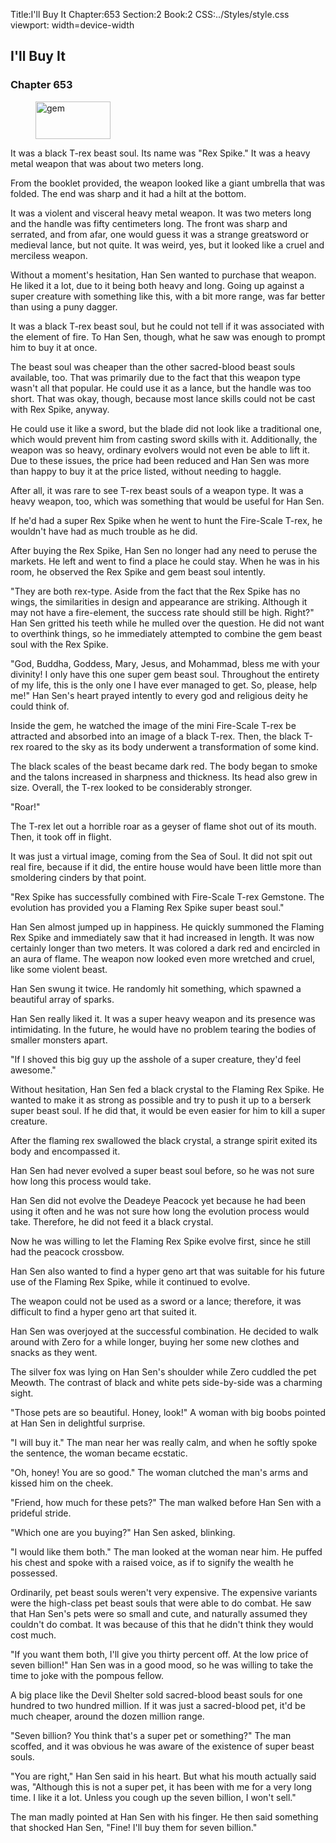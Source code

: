 Title:I'll Buy It 
Chapter:653 
Section:2 
Book:2 
CSS:../Styles/style.css 
viewport: width=device-width
  
## I'll Buy It
### Chapter 653 
<figure>
	<img src="../Images/gem.gif" alt="gem" id="gem" width="120" height="60" />
</figure>
  

  
  It was a black T-rex beast soul. Its name was "Rex Spike." It was a heavy metal weapon that was about two meters long.

From the booklet provided, the weapon looked like a giant umbrella that was folded. The end was sharp and it had a hilt at the bottom.

It was a violent and visceral heavy metal weapon. It was two meters long and the handle was fifty centimeters long. The front was sharp and serrated, and from afar, one would guess it was a strange greatsword or medieval lance, but not quite. It was weird, yes, but it looked like a cruel and merciless weapon.

Without a moment's hesitation, Han Sen wanted to purchase that weapon. He liked it a lot, due to it being both heavy and long. Going up against a super creature with something like this, with a bit more range, was far better than using a puny dagger.

It was a black T-rex beast soul, but he could not tell if it was associated with the element of fire. To Han Sen, though, what he saw was enough to prompt him to buy it at once.

The beast soul was cheaper than the other sacred-blood beast souls available, too. That was primarily due to the fact that this weapon type wasn't all that popular. He could use it as a lance, but the handle was too short. That was okay, though, because most lance skills could not be cast with Rex Spike, anyway.

He could use it like a sword, but the blade did not look like a traditional one, which would prevent him from casting sword skills with it. Additionally, the weapon was so heavy, ordinary evolvers would not even be able to lift it. Due to these issues, the price had been reduced and Han Sen was more than happy to buy it at the price listed, without needing to haggle.

After all, it was rare to see T-rex beast souls of a weapon type. It was a heavy weapon, too, which was something that would be useful for Han Sen.

If he'd had a super Rex Spike when he went to hunt the Fire-Scale T-rex, he wouldn't have had as much trouble as he did.

After buying the Rex Spike, Han Sen no longer had any need to peruse the markets. He left and went to find a place he could stay. When he was in his room, he observed the Rex Spike and gem beast soul intently.

"They are both rex-type. Aside from the fact that the Rex Spike has no wings, the similarities in design and appearance are striking. Although it may not have a fire-element, the success rate should still be high. Right?" Han Sen gritted his teeth while he mulled over the question. He did not want to overthink things, so he immediately attempted to combine the gem beast soul with the Rex Spike.

"God, Buddha, Goddess, Mary, Jesus, and Mohammad, bless me with your divinity! I only have this one super gem beast soul. Throughout the entirety of my life, this is the only one I have ever managed to get. So, please, help me!" Han Sen's heart prayed intently to every god and religious deity he could think of.

Inside the gem, he watched the image of the mini Fire-Scale T-rex be attracted and absorbed into an image of a black T-rex. Then, the black T-rex roared to the sky as its body underwent a transformation of some kind.

The black scales of the beast became dark red. The body began to smoke and the talons increased in sharpness and thickness. Its head also grew in size. Overall, the T-rex looked to be considerably stronger.

"Roar!"

The T-rex let out a horrible roar as a geyser of flame shot out of its mouth. Then, it took off in flight.

It was just a virtual image, coming from the Sea of Soul. It did not spit out real fire, because if it did, the entire house would have been little more than smoldering cinders by that point.

"Rex Spike has successfully combined with Fire-Scale T-rex Gemstone. The evolution has provided you a Flaming Rex Spike super beast soul."

Han Sen almost jumped up in happiness. He quickly summoned the Flaming Rex Spike and immediately saw that it had increased in length. It was now certainly longer than two meters. It was colored a dark red and encircled in an aura of flame. The weapon now looked even more wretched and cruel, like some violent beast.

Han Sen swung it twice. He randomly hit something, which spawned a beautiful array of sparks.

Han Sen really liked it. It was a super heavy weapon and its presence was intimidating. In the future, he would have no problem tearing the bodies of smaller monsters apart.

"If I shoved this big guy up the asshole of a super creature, they'd feel awesome."

Without hesitation, Han Sen fed a black crystal to the Flaming Rex Spike. He wanted to make it as strong as possible and try to push it up to a berserk super beast soul. If he did that, it would be even easier for him to kill a super creature.

After the flaming rex swallowed the black crystal, a strange spirit exited its body and encompassed it.

Han Sen had never evolved a super beast soul before, so he was not sure how long this process would take.

Han Sen did not evolve the Deadeye Peacock yet because he had been using it often and he was not sure how long the evolution process would take. Therefore, he did not feed it a black crystal.

Now he was willing to let the Flaming Rex Spike evolve first, since he still had the peacock crossbow.

Han Sen also wanted to find a hyper geno art that was suitable for his future use of the Flaming Rex Spike, while it continued to evolve.

The weapon could not be used as a sword or a lance; therefore, it was difficult to find a hyper geno art that suited it.

Han Sen was overjoyed at the successful combination. He decided to walk around with Zero for a while longer, buying her some new clothes and snacks as they went.

The silver fox was lying on Han Sen's shoulder while Zero cuddled the pet Meowth. The contrast of black and white pets side-by-side was a charming sight.

"Those pets are so beautiful. Honey, look!" A woman with big boobs pointed at Han Sen in delightful surprise.

"I will buy it." The man near her was really calm, and when he softly spoke the sentence, the woman became ecstatic.

"Oh, honey! You are so good." The woman clutched the man's arms and kissed him on the cheek.

"Friend, how much for these pets?" The man walked before Han Sen with a prideful stride.

"Which one are you buying?" Han Sen asked, blinking.

"I would like them both." The man looked at the woman near him. He puffed his chest and spoke with a raised voice, as if to signify the wealth he possessed.

Ordinarily, pet beast souls weren't very expensive. The expensive variants were the high-class pet beast souls that were able to do combat. He saw that Han Sen's pets were so small and cute, and naturally assumed they couldn't do combat. It was because of this that he didn't think they would cost much.

"If you want them both, I'll give you thirty percent off. At the low price of seven billion!" Han Sen was in a good mood, so he was willing to take the time to joke with the pompous fellow.

A big place like the Devil Shelter sold sacred-blood beast souls for one hundred to two hundred million. If it was just a sacred-blood pet, it'd be much cheaper, around the dozen million range.

"Seven billion? You think that's a super pet or something?" The man scoffed, and it was obvious he was aware of the existence of super beast souls.

"You are right," Han Sen said in his heart. But what his mouth actually said was, "Although this is not a super pet, it has been with me for a very long time. I like it a lot. Unless you cough up the seven billion, I won't sell."

The man madly pointed at Han Sen with his finger. He then said something that shocked Han Sen, "Fine! I'll buy them for seven billion."
